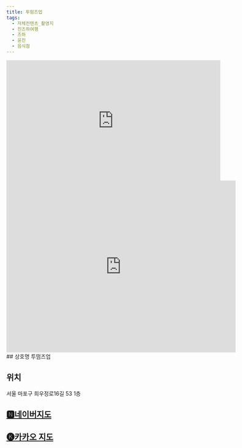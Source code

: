 ```yaml
---
title: 투떰즈업
tags:
  - 자체컨텐츠_촬영지
  - 진즈하여행
  - 즈하
  - 윤진
  - 음식점
---
```

<iframe width="560" height="315" src="https://www.youtube.com/embed/LervgNNq778?si=Nx3TEl9BOam5pITs" title="YouTube video player" frameborder="0" allow="accelerometer; autoplay; clipboard-write; encrypted-media; gyroscope; picture-in-picture; web-share" referrerpolicy="strict-origin-when-cross-origin" allowfullscreen></iframe>

<iframe src="https://www.google.com/maps/embed?pb=!1m18!1m12!1m3!1d3163.0165772008154!2d126.90342046185546!3d37.55467322192515!2m3!1f0!2f0!3f0!3m2!1i1024!2i768!4f13.1!3m3!1m2!1s0x357c99003a54650f%3A0xbf698ff813e2f687!2z7Yis65aw7KaI7JeF!5e0!3m2!1sko!2skr!4v1741432167438!5m2!1sko!2skr" width="600" height="450" style="border:0;" allowfullscreen="" loading="lazy" referrerpolicy="no-referrer-when-downgrade"></iframe>
## 상호명
투떰즈업

## 위치
서울 마포구 희우정로16길 53 1층


## [🅽네이버지도](https://naver.me/GRo4KyUf)

## [🅚카카오 지도](https://place.map.kakao.com/1596111775)